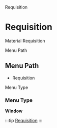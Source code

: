 
Requisition
# Requisition


Material Requisition

Menu Path
## Menu Path



- Requisition

Menu Type
### Menu Type

**Window**


:::tip
[Requisition](functional-guide/window/window-requisition.md)
:::